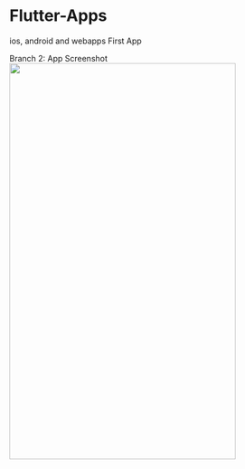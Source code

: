# Flutter-Apps
ios, android and webapps
First App

Branch 2: App Screenshot
<img src="https://raw.githubusercontent.com/alphoenixbiz/Flutter-Apps/WhatsApp_Clone/Screenshot_1569167522.png" width="400" height="700">

